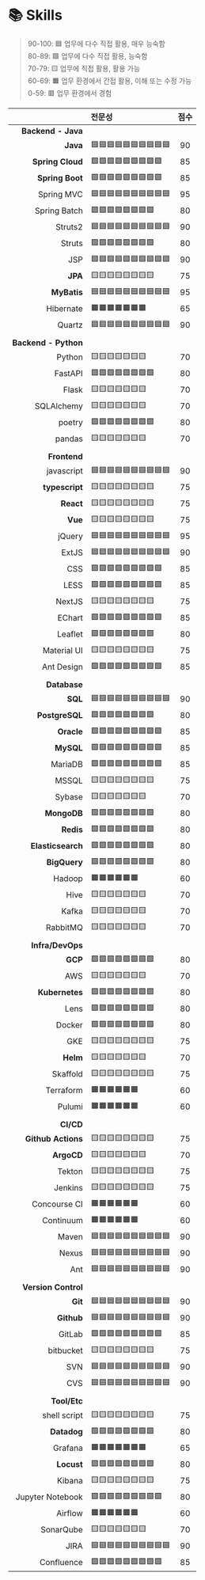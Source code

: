 # 📚 Skills

> 90-100: 🟦 업무에 다수 직접 활용, 매우 능숙함  
> 80-89: 🟩 업무에 다수 직접 활용, 능숙함  
> 70-79: 🟨 업무에 직접 활용, 활용 가능  
> 60-69: 🟧 업무 환경에서 간접 활용, 이해 또는 수정 가능  
> 0-59: 🟥 업무 환경에서 경험

||전문성|점수|
|--:|:--|:--:|
|**Backend - Java**|||
|**Java**|🟦🟦🟦🟦🟦🟦🟦🟦🟦🟦|90|
|**Spring Cloud**|🟩🟩🟩🟩🟩🟩🟩🟩🟩|85|
|**Spring Boot**|🟩🟩🟩🟩🟩🟩🟩🟩🟩|85|
|Spring MVC|🟦🟦🟦🟦🟦🟦🟦🟦🟦🟦|95|
|Spring Batch|🟩🟩🟩🟩🟩🟩🟩🟩|80|
|Struts2|🟦🟦🟦🟦🟦🟦🟦🟦🟦🟦|90|
|Struts|🟩🟩🟩🟩🟩🟩🟩🟩|80|
|JSP|🟦🟦🟦🟦🟦🟦🟦🟦🟦🟦|90|
|**JPA**|🟨🟨🟨🟨🟨🟨🟨🟨|75|
|**MyBatis**|🟦🟦🟦🟦🟦🟦🟦🟦🟦🟦|95|
|Hibernate|🟧🟧🟧🟧🟧🟧🟧|65|
|Quartz|🟦🟦🟦🟦🟦🟦🟦🟦🟦🟦|90|
||||
|**Backend - Python**|||
|Python|🟨🟨🟨🟨🟨🟨🟨|70|
|FastAPI|🟩🟩🟩🟩🟩🟩🟩🟩|80|
|Flask|🟨🟨🟨🟨🟨🟨🟨|70|
|SQLAlchemy|🟨🟨🟨🟨🟨🟨🟨|70|
|poetry|🟩🟩🟩🟩🟩🟩🟩🟩|80|
|pandas|🟨🟨🟨🟨🟨🟨🟨|70|
||||
|**Frontend**|||
|javascript|🟦🟦🟦🟦🟦🟦🟦🟦🟦🟦|90|
|**typescript**|🟨🟨🟨🟨🟨🟨🟨🟨|75|
|**React**|🟨🟨🟨🟨🟨🟨🟨🟨|75|
|**Vue**|🟨🟨🟨🟨🟨🟨🟨🟨|75|
|jQuery|🟦🟦🟦🟦🟦🟦🟦🟦🟦🟦|95|
|ExtJS|🟦🟦🟦🟦🟦🟦🟦🟦🟦🟦|90|
|CSS|🟩🟩🟩🟩🟩🟩🟩🟩🟩|85|
|LESS|🟩🟩🟩🟩🟩🟩🟩🟩🟩|85|
|NextJS|🟨🟨🟨🟨🟨🟨🟨🟨|75|
|EChart|🟩🟩🟩🟩🟩🟩🟩🟩🟩|85|
|Leaflet|🟩🟩🟩🟩🟩🟩🟩🟩|80|
|Material UI|🟨🟨🟨🟨🟨🟨🟨🟨|75|
|Ant Design|🟩🟩🟩🟩🟩🟩🟩🟩🟩|85|
||||
|**Database**|||
|**SQL**|🟦🟦🟦🟦🟦🟦🟦🟦🟦🟦|90|
|**PostgreSQL**|🟩🟩🟩🟩🟩🟩🟩🟩|80|
|**Oracle**|🟩🟩🟩🟩🟩🟩🟩🟩🟩|85|
|**MySQL**|🟩🟩🟩🟩🟩🟩🟩🟩🟩|85|
|MariaDB|🟩🟩🟩🟩🟩🟩🟩🟩🟩|85|
|MSSQL|🟨🟨🟨🟨🟨🟨🟨🟨|75|
|Sybase|🟨🟨🟨🟨🟨🟨🟨|70|
|**MongoDB**|🟩🟩🟩🟩🟩🟩🟩🟩|80|
|**Redis**|🟩🟩🟩🟩🟩🟩🟩🟩|80|
|**Elasticsearch**|🟩🟩🟩🟩🟩🟩🟩🟩|80|
|**BigQuery**|🟩🟩🟩🟩🟩🟩🟩🟩|80|
|Hadoop|🟧🟧🟧🟧🟧🟧|60|
|Hive|🟨🟨🟨🟨🟨🟨🟨|70|
|Kafka|🟨🟨🟨🟨🟨🟨🟨|70|
|RabbitMQ|🟨🟨🟨🟨🟨🟨🟨|70|
||||
|**Infra/DevOps**|||
|**GCP**|🟩🟩🟩🟩🟩🟩🟩🟩|80|
|AWS|🟨🟨🟨🟨🟨🟨🟨|70|
|**Kubernetes**|🟩🟩🟩🟩🟩🟩🟩🟩|80|
|Lens|🟩🟩🟩🟩🟩🟩🟩🟩|80|
|Docker|🟩🟩🟩🟩🟩🟩🟩🟩|80|
|GKE|🟨🟨🟨🟨🟨🟨🟨🟨|75|
|**Helm**|🟨🟨🟨🟨🟨🟨🟨|70|
|Skaffold|🟨🟨🟨🟨🟨🟨🟨🟨|75|
|Terraform|🟧🟧🟧🟧🟧🟧|60|
|Pulumi|🟧🟧🟧🟧🟧🟧|60|
||||
|**CI/CD**|||
|**Github Actions**|🟨🟨🟨🟨🟨🟨🟨🟨|75|
|**ArgoCD**|🟨🟨🟨🟨🟨🟨🟨|70|
|Tekton|🟨🟨🟨🟨🟨🟨🟨🟨|75|
|Jenkins|🟨🟨🟨🟨🟨🟨🟨🟨|75|
|Concourse CI|🟧🟧🟧🟧🟧🟧|60|
|Continuum|🟧🟧🟧🟧🟧🟧|60|
|Maven|🟦🟦🟦🟦🟦🟦🟦🟦🟦🟦|90|
|Nexus|🟦🟦🟦🟦🟦🟦🟦🟦🟦🟦|90|
|Ant|🟦🟦🟦🟦🟦🟦🟦🟦🟦🟦|90|
||||
|**Version Control**|||
|**Git**|🟦🟦🟦🟦🟦🟦🟦🟦🟦🟦|90|
|**Github**|🟦🟦🟦🟦🟦🟦🟦🟦🟦🟦|90|
|GitLab|🟩🟩🟩🟩🟩🟩🟩🟩🟩|85|
|bitbucket|🟨🟨🟨🟨🟨🟨🟨🟨|75|
|SVN|🟦🟦🟦🟦🟦🟦🟦🟦🟦🟦|90|
|CVS|🟦🟦🟦🟦🟦🟦🟦🟦🟦🟦|90|
||||
|**Tool/Etc**|||
|shell script|🟨🟨🟨🟨🟨🟨🟨🟨|75|
|**Datadog**|🟩🟩🟩🟩🟩🟩🟩🟩|80|
|Grafana|🟧🟧🟧🟧🟧🟧🟧|65|
|**Locust**|🟩🟩🟩🟩🟩🟩🟩🟩|80|
|Kibana|🟨🟨🟨🟨🟨🟨🟨🟨|75|
|Jupyter Notebook|🟩🟩🟩🟩🟩🟩🟩🟩🟩|80|
|Airflow|🟧🟧🟧🟧🟧🟧|60|
|SonarQube|🟨🟨🟨🟨🟨🟨🟨|70|
|JIRA|🟦🟦🟦🟦🟦🟦🟦🟦🟦🟦|90|
|Confluence|🟩🟩🟩🟩🟩🟩🟩🟩🟩|85|
